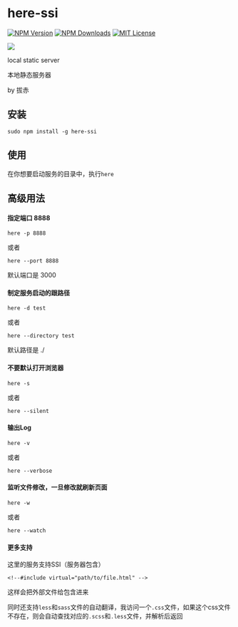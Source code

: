 # here-ssi

[![NPM Version][npm-version-image]][npm-url]
[![NPM Downloads][npm-downloads-image]][npm-url]
[![MIT License][license-image]][license-url]

[![](https://nodei.co/npm/here-ssi.png)](https://npmjs.org/package/here-ssi)

local static server

本地静态服务器

by 拔赤

## 安装 

`sudo npm install -g here-ssi`

## 使用

在你想要启动服务的目录中，执行`here`

## 高级用法

#### 指定端口 8888

`here -p 8888`

或者

`here --port 8888`

默认端口是 3000

#### 制定服务启动的跟路径

`here -d test`

或者

`here --directory test`

默认路径是 ./

#### 不要默认打开浏览器

`here -s`

或者

`here --silent`

#### 输出Log

`here -v`

或者

`here --verbose`


#### 监听文件修改，一旦修改就刷新页面

`here -w`

或者

`here --watch`

#### 更多支持

这里的服务支持SSI（服务器包含）

	<!--#include virtual="path/to/file.html" -->

这样会把外部文件给包含进来

同时还支持`less`和`sass`文件的自动翻译，我访问一个`.css`文件，如果这个css文件不存在，则会自动查找对应的`.scss`和`.less`文件，并解析后返回

[npm-version-image]: http://img.shields.io/npm/v/here-ssi.svg?style=flat
[npm-url]: https://www.npmjs.com/package/here-ssi
[npm-downloads-image]: http://img.shields.io/npm/dm/here-ssi.svg?style=flat
[license-image]: http://img.shields.io/badge/license-MIT-blue.svg?style=flat
[license-url]: LICENSE
